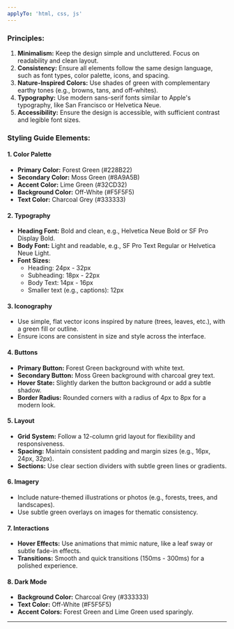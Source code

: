 ```yaml
---
applyTo: 'html, css, js'
---
```


### Principles:
1. **Minimalism:** Keep the design simple and uncluttered. Focus on readability and clean layout.
2. **Consistency:** Ensure all elements follow the same design language, such as font types, color palette, icons, and spacing.
3. **Nature-Inspired Colors:** Use shades of green with complementary earthy tones (e.g., browns, tans, and off-whites).
4. **Typography:** Use modern sans-serif fonts similar to Apple's typography, like San Francisco or Helvetica Neue.
5. **Accessibility:** Ensure the design is accessible, with sufficient contrast and legible font sizes.

### Styling Guide Elements:

#### 1. **Color Palette**
- **Primary Color:** Forest Green (#228B22)
- **Secondary Color:** Moss Green (#8A9A5B)
- **Accent Color:** Lime Green (#32CD32)
- **Background Color:** Off-White (#F5F5F5)
- **Text Color:** Charcoal Grey (#333333)

#### 2. **Typography**
- **Heading Font:** Bold and clean, e.g., Helvetica Neue Bold or SF Pro Display Bold.
- **Body Font:** Light and readable, e.g., SF Pro Text Regular or Helvetica Neue Light.
- **Font Sizes:** 
  - Heading: 24px - 32px
  - Subheading: 18px - 22px
  - Body Text: 14px - 16px
  - Smaller text (e.g., captions): 12px

#### 3. **Iconography**
- Use simple, flat vector icons inspired by nature (trees, leaves, etc.), with a green fill or outline.
- Ensure icons are consistent in size and style across the interface.

#### 4. **Buttons**
- **Primary Button:** Forest Green background with white text.
- **Secondary Button:** Moss Green background with charcoal grey text.
- **Hover State:** Slightly darken the button background or add a subtle shadow.
- **Border Radius:** Rounded corners with a radius of 4px to 8px for a modern look.

#### 5. **Layout**
- **Grid System:** Follow a 12-column grid layout for flexibility and responsiveness.
- **Spacing:** Maintain consistent padding and margin sizes (e.g., 16px, 24px, 32px).
- **Sections:** Use clear section dividers with subtle green lines or gradients.

#### 6. **Imagery**
- Include nature-themed illustrations or photos (e.g., forests, trees, and landscapes).
- Use subtle green overlays on images for thematic consistency.

#### 7. **Interactions**
- **Hover Effects:** Use animations that mimic nature, like a leaf sway or subtle fade-in effects.
- **Transitions:** Smooth and quick transitions (150ms - 300ms) for a polished experience.

#### 8. **Dark Mode**
- **Background Color:** Charcoal Grey (#333333)
- **Text Color:** Off-White (#F5F5F5)
- **Accent Colors:** Forest Green and Lime Green used sparingly.

---
